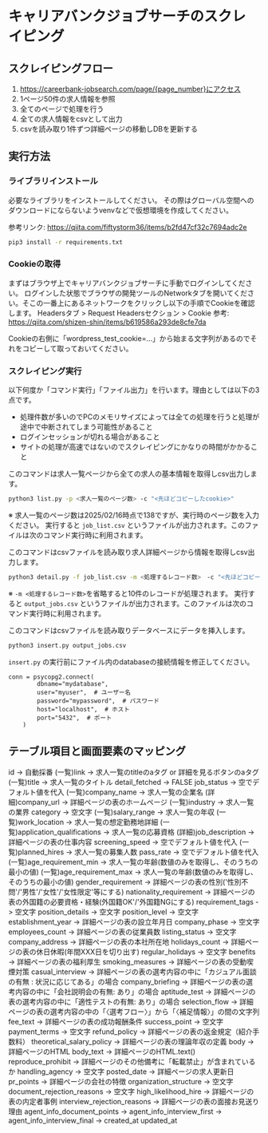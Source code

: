 # キャリアバンクジョブサーチのスクレイピング

## スクレイピングフロー
1. https://careerbank-jobsearch.com/page/{page_number}にアクセス
2. 1ページ50件の求人情報を参照
3. 全てのページで処理を行う
3. 全ての求人情報をcsvとして出力
4. csvを読み取り1件ずつ詳細ページの移動しDBを更新する

## 実行方法
### ライブラリインストール
必要なライブラリをインストールしてください。
その際はグローバル空間へのダウンロードにならないようvenvなどで仮想環境を作成してください。

参考リンク: https://qiita.com/fiftystorm36/items/b2fd47cf32c7694adc2e
```sh
pip3 install -r requirements.txt
```

### Cookieの取得
まずはブラウザ上でキャリアバンクジョブサーチに手動でログインしてください。
ログインした状態でブラウザの開発ツールのNetworkタブを開いてください。そこの一番上にあるネットワークをクリックし以下の手順でCookieを確認します。
Headersタブ > Request Headersセクション > Cookie
参考: https://qiita.com/shizen-shin/items/b619586a293de8cfe7da

Cookieの右側に「wordpress_test_cookie=...」から始まる文字列があるのでそれをコピーして取っておいてください。

### スクレイピング実行
以下何度か「コマンド実行」「ファイル出力」を行います。理由としては以下の3点です。
- 処理件数が多いのでPCのメモリサイズによっては全ての処理を行うと処理が途中で中断されてしまう可能性があること
- ログインセッションが切れる場合があること
- サイトの処理が高速ではないのでスクレイピングにかなりの時間がかかること


このコマンドは求人一覧ページから全ての求人の基本情報を取得しcsv出力します。
```sh
python3 list.py -p <求人一覧のページ数> -c "<先ほどコピーしたcookie>"
```
※ 求人一覧のページ数は2025/02/16時点で138ですが、実行時のページ数を入力ください。
実行すると `job_list.csv` というファイルが出力されます。このファイルは次のコマンド実行時に利用されます。

このコマンドはcsvファイルを読み取り求人詳細ページから情報を取得しcsv出力します。
```sh
python3 detail.py -f job_list.csv -m <処理するレコード数>　-c "<先ほどコピーしたcookie>"
```
※ `-m <処理するレコード数>`を省略すると10件のレコードが処理されます。
実行すると `output_jobs.csv` というファイルが出力されます。このファイルは次のコマンド実行時に利用されます。

このコマンドはcsvファイルを読み取りデータベースにデータを挿入します。
```sh
python3 insert.py output_jobs.csv
```

`insert.py` の実行前にファイル内のdatabaseの接続情報を修正してください。

```
conn = psycopg2.connect(
        dbname="mydatabase",
        user="myuser",  # ユーザー名
        password="mypassword",  # パスワード
        host="localhost",  # ホスト
        port="5432",  # ポート
    )
```


## テーブル項目と画面要素のマッピング
id -> 自動採番
(一覧)link -> 求人一覧のtitleのaタグ or 詳細を見るボタンのaタグ
(一覧)title -> 求人一覧のタイトル
detail_fetched -> FALSE
job_status -> 空でデフォルト値を代入
(一覧)company_name -> 求人一覧の企業名
(詳細)company_url -> 詳細ページの表のホームページ
(一覧)industry -> 求人一覧の業界
category -> 空文字
(一覧)salary_range -> 求人一覧の年収
(一覧)work_location -> 求人一覧の想定勤務地詳細
(一覧)application_qualifications -> 求人一覧の応募資格
(詳細)job_description -> 詳細ページの表の仕事内容
screening_speed -> 空でデフォルト値を代入
(一覧)planned_hires -> 求人一覧の募集人数
pass_rate -> 空でデフォルト値を代入
(一覧)age_requirement_min -> 求人一覧の年齢(数値のみを取得し、そのうちの最小の値)
(一覧)age_requirement_max -> 求人一覧の年齢(数値のみを取得し、そのうちの最小の値)
gender_requirement -> 詳細ページの表の性別('性別不問'/'男性'/'女性'/'女性限定'等にする)
nationality_requirement -> 詳細ページの表の外国籍の必要資格・経験(外国籍OK'/'外国籍NGにする)
requirement_tags -> 空文字
position_details -> 空文字
position_level -> 空文字
establishment_year -> 詳細ページの表の設立年月日
company_phase -> 空文字
employees_count -> 詳細ページの表の従業員数
listing_status -> 空文字
company_address -> 詳細ページの表の本社所在地
holidays_count -> 詳細ページの表の休日休暇(年間XXX日を切り出す)
regular_holidays -> 空文字
benefits -> 詳細ページの表の福利厚生
smoking_measures -> 詳細ページの表の受動喫煙対策
casual_interview -> 詳細ページの表の選考内容の中に「カジュアル面談の有無 : 状況に応じてある」の場合
company_briefing -> 詳細ページの表の選考内容の中に「会社説明会の有無: あり」の場合
aptitude_test -> 詳細ページの表の選考内容の中に「適性テストの有無: あり」の場合
selection_flow -> 詳細ページの表の選考内容の中の「〈選考フロー〉」から「〈補足情報〉」の間の文字列
fee_text -> 詳細ページの表の成功報酬条件
success_point -> 空文字
payment_terms -> 空文字
refund_policy -> 詳細ページの表の返金規定（紹介手数料）
theoretical_salary_policy ->  詳細ページの表の理論年収の定義
body -> 詳細ページのHTML
body_text -> 詳細ページのHTML.text()
reproduce_prohibit -> 詳細ページのその他備考に「転載禁止」が含まれているか
handling_agency -> 空文字
posted_date -> 詳細ページの求人更新日
pr_points -> 詳細ページの会社の特徴
organization_structure -> 空文字
document_rejection_reasons -> 空文字
high_likelihood_hire -> 詳細ページの表の内定者事例
interview_rejection_reasons -> 詳細ページの表の面接お見送り理由
agent_info_document_points -> 
agent_info_interview_first -> 
agent_info_interview_final -> 
created_at
updated_at